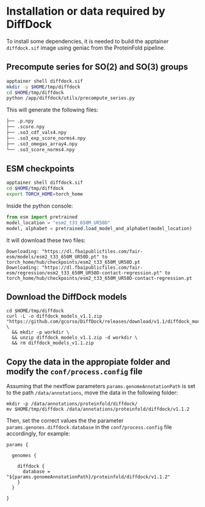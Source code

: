 # Installation or data required by DiffDock

To install some dependencies, it is needed to build the apptainer `diffdock.sif` image using geniac from the ProteinFold pipeline.

## Precompute series for SO(2) and SO(3) groups

```bash
apptainer shell diffdock.sif
mkdir -p $HOME/tmp/diffdock
cd $HOME/tmp/diffdock
python /app/diffdock/utils/precompute_series.py
```

This will generate the following files:

```bash
├── .p.npy
├── .score.npy
├── .so3_cdf_vals4.npy
├── .so3_exp_score_norms4.npy
├── .so3_omegas_array4.npy
└── .so3_score_norms4.npy
```

## ESM checkpoints


```bash
apptainer shell diffdock.sif
cd $HOME/tmp/diffdock
export TORCH_HOME=torch_home
```

Inside the python console:
```python
from esm import pretrained
model_location = "esm2_t33_650M_UR50D"
model, alphabet = pretrained.load_model_and_alphabet(model_location)
```

It will download these two files:

```
Downloading: "https://dl.fbaipublicfiles.com/fair-esm/models/esm2_t33_650M_UR50D.pt" to torch_home/hub/checkpoints/esm2_t33_650M_UR50D.pt
Downloading: "https://dl.fbaipublicfiles.com/fair-esm/regression/esm2_t33_650M_UR50D-contact-regression.pt" to torch_home/hub/checkpoints/esm2_t33_650M_UR50D-contact-regression.pt
```

## Download the DiffDock models

```
cd $HOME/tmp/diffdock
curl -L -o diffdock_models_v1.1.zip "https://github.com/gcorso/DiffDock/releases/download/v1.1/diffdock_models.zip" \
  && mkdir -p workdir \
  && unzip diffdock_models_v1.1.zip -d workdir \
  && rm diffdock_models_v1.1.zip
```

## Copy the data in the appropiate folder and modify the `conf/process.config` file

Assuming that the nextflow parameters `params.genomeAnnotationPath` is set to the path  `/data/annotations`, move the data in the following folder:

```
mkdir -p /data/annotations/proteinfold/diffdock/
mv $HOME/tmp/diffdock /data/annotations/proteinfold/diffdock/v1.1.2
```

Then, set the correct values the the parameter `params.genones.diffdock.database` in the `conf/process.config` file accordingly, for example:

```
params {

  genomes {

    diffdock {
      database = "${params.genomeAnnotationPath}/proteinfold/diffdock/v1.1.2"
    }
  }

}
```
